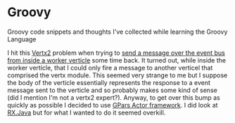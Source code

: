 # Groovy
Groovy code snippets and thoughts I've collected while learning the Groovy Language

I hit this [Vertx2](http://vertx.io/vertx2/docs.html) problem when trying to [send a message over the event bus from inside a worker verticle](using.actor.inside.vertx2.worker.verticle) some time back. It turned out, while inside the worker verticle, that I could only fire a message to another verticel that comprised the vertx module. This seemed very strange to me but I suppose the body of the verticle essentially represents the response to a event message sent to the verticle and so probably makes some kind of sense (did I mention I'm not a vertx2 expert?). Anyway, to get over this bump as quickly as possible I decided to use [GPars Actor framework](http://www.gpars.org/webapp/guide/index.html#_user_guide_to_actors). I did look at [RX.Java](https://github.com/ReactiveX/RxJava) but for what I wanted to do it seemed overkill.
